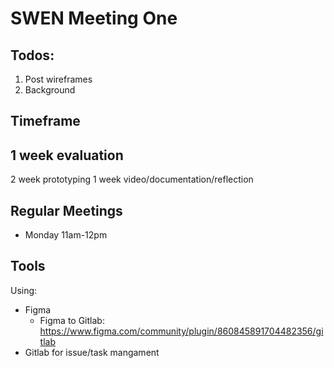 
# SWEN Meeting One

## Todos:

1. Post wireframes
2. Background

## Timeframe

1 week evaluation
- 
2 week prototyping
1 week video/documentation/reflection

## Regular Meetings

- Monday 11am-12pm

## Tools

Using:
- Figma
	- Figma to Gitlab: <https://www.figma.com/community/plugin/860845891704482356/gitlab>
- Gitlab for issue/task mangament
